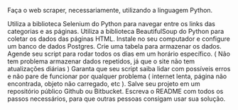 Faça o web scraper, necessariamente, utilizando a linguagem Python.

Utiliza a biblioteca Selenium do Python para navegar entre os links das categorias e as páginas.
Utiliza a biblioteca BeautifulSoup do Python para coletar os dados das páginas HTML.
Instale no seu computador e configure um banco de dados Postgres.
Crie uma tabela para armazenar os dados.
Agende seu script para rodar todos os dias em um horário específico. ( Não tem problema armazenar dados repetidos, já que o site não tem atualizações diárias )
Garanta que seu script saiba lidar com possíveis erros e não pare de funcionar por qualquer problema ( internet lenta, página não encontrada, objeto não carregado, etc ).
Salve seu projeto em um repositório público Github ou Bitbucket.
Escreva o README com todos os passos necessários, para que outras pessoas consigam usar sua solução.
